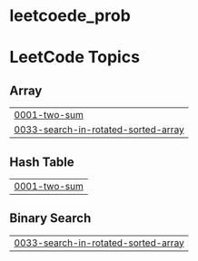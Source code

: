 # leetcoede_prob
<!---LeetCode Topics Start-->
# LeetCode Topics
## Array
|  |
| ------- |
| [0001-two-sum](https://github.com/NitinNegi1710/leetcoede_prob/tree/master/0001-two-sum) |
| [0033-search-in-rotated-sorted-array](https://github.com/NitinNegi1710/leetcoede_prob/tree/master/0033-search-in-rotated-sorted-array) |
## Hash Table
|  |
| ------- |
| [0001-two-sum](https://github.com/NitinNegi1710/leetcoede_prob/tree/master/0001-two-sum) |
## Binary Search
|  |
| ------- |
| [0033-search-in-rotated-sorted-array](https://github.com/NitinNegi1710/leetcoede_prob/tree/master/0033-search-in-rotated-sorted-array) |
<!---LeetCode Topics End-->